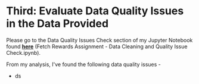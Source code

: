 # Third: Evaluate Data Quality Issues in the Data Provided

Please go to the Data Quality Issues Check section of my Jupyter Notebook found **[here](https://github.com/brandon-levan/Fetch-Rewards-Coding-Exercise-Data-Analyst/blob/main/Requirement%203/Fetch%20Rewards%20Assignment%20-%20Data%20Cleaning%20and%20Quality%20Issue%20Check.ipynb)** (Fetch Rewards Assignment - Data Cleaning and Quality Issue Check.ipynb). 
 
From my analysis, I've found the following data quality issues - 
 * ds
